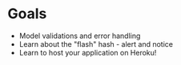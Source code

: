 # Goals

* Model validations and error handling
* Learn about the "flash" hash - alert and notice
* Learn to host your application on Heroku!
